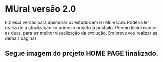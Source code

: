 

# MUral versão 2.0

Fiz essa versão para aprimorar os estudos em HTML e CSS. 
Poderia ter realizado a atualização no primeiro projeto já postado.
Porem decidi manter as duas, para ter melhor visualização da evolução.
Em breve vou realizar as demais páginas.

## Segue imagem do projeto  HOME PAGE finalizado.
